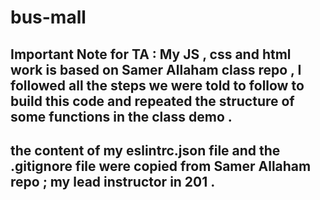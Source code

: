 # bus-mall
## Important Note for TA : My JS , css and html work is based on Samer Allaham class repo , I followed all the steps we were told to follow to build this code and repeated the structure of some functions in the class demo .
## the content of my eslintrc.json file and the .gitignore file were copied from Samer Allaham repo ; my lead instructor in 201 .